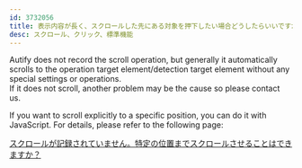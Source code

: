 ```yaml
---
id: 3732056
title: 表示内容が長く、スクロールした先にある対象を押下したい場合どうしたらいいですか？
desc: スクロール、クリック、標準機能
---
```


Autify does not record the scroll operation, but generally it automatically scrolls to the operation target element/detection target element without any special settings or operations. <br>If it does not scroll, another problem may be the cause so please contact us.

If you want to scroll explicitly to a specific position, you can do it with JavaScript. For details, please refer to the following page:

[スクロールが記録されていません。特定の位置までスクロールさせることはできますか？](https://intercom.help/autify/ja/articles/3731811)
